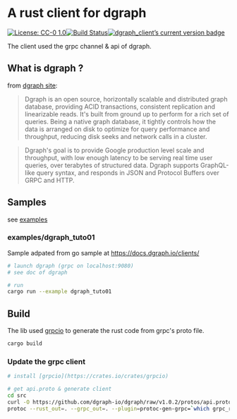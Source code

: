 A rust client for dgraph
========================

[![License: CC-0 1.0](https://img.shields.io/badge/License-CC--0%201.0-lightgrey.svg)](http://creativecommons.org/publicdomain/zero/1.0/)[![Build Status](https://travis-ci.org/davidB/dgraph_client-rs.svg?branch=master)](https://travis-ci.org/davidB/dgraph_client-rs)[![dgraph_client’s current version badge](https://img.shields.io/crates/v/dgraph_client.svg)](https://crates.io/crates/dgraph_client)

The client used the grpc channel & api of dgraph.

## What is dgraph ?

from [dgraph site]( https://dgraph.io):

> Dgraph is an open source, horizontally scalable and distributed graph database, providing ACID transactions, consistent replication and linearizable reads. It's built from ground up to perform for a rich set of queries. Being a native graph database, it tightly controls how the data is arranged on disk to optimize for query performance and throughput, reducing disk seeks and network calls in a cluster.

> Dgraph's goal is to provide Google production level scale and throughput, with low enough latency to be serving real time user queries, over terabytes of structured data. Dgraph supports GraphQL-like query syntax, and responds in JSON and Protocol Buffers over GRPC and HTTP.

## Samples

see [examples](examples)

### examples/dgraph_tuto01
Sample adpated from go sample at https://docs.dgraph.io/clients/

```sh
# launch dgraph (grpc on localhost:9080)
# see doc of dgraph

# run
cargo run --example dgraph_tuto01
```

## Build

The lib used [grpcio](https://crates.io/crates/grpcio) to generate the rust code from grpc's proto file.

```sh
cargo build
```

### Update the grpc client

```sh
# install [grpcio](https://crates.io/crates/grpcio)

# get api.proto & generate client
cd src
curl -O https://github.com/dgraph-io/dgraph/raw/v1.0.2/protos/api.proto
protoc --rust_out=. --grpc_out=. --plugin=protoc-gen-grpc=`which grpc_rust_plugin` api.proto

```